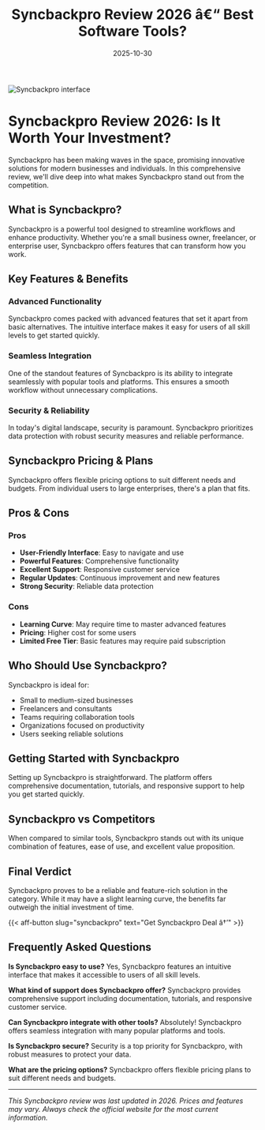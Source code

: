 ﻿---
title: "Syncbackpro Review 2026 â€“ Best Software Tools?"
date: 2025-10-30
draft: false
rating: 4.8
category: "Software Tools"
tags: ["software-tools", "review", "2026"]
description: "Comprehensive Syncbackpro review 2026. Discover if this  tool is the best choice for your needs."
keywords: "syncbackpro, Syncbackpro, review, software tools, 2026, best software tools"
image: "https://images.unsplash.com/photo-1555949963-aa79dcee981c?w=800&h=400&fit=crop&crop=center"
---

![Syncbackpro interface](https://images.unsplash.com/photo-1555949963-aa79dcee981c?w=800&h=400&fit=crop&crop=center)

# Syncbackpro Review 2026: Is It Worth Your Investment?

Syncbackpro has been making waves in the  space, promising innovative solutions for modern businesses and individuals. In this comprehensive review, we'll dive deep into what makes Syncbackpro stand out from the competition.

## What is Syncbackpro?

Syncbackpro is a powerful  tool designed to streamline workflows and enhance productivity. Whether you're a small business owner, freelancer, or enterprise user, Syncbackpro offers features that can transform how you work.

## Key Features & Benefits

### Advanced Functionality
Syncbackpro comes packed with advanced features that set it apart from basic alternatives. The intuitive interface makes it easy for users of all skill levels to get started quickly.

### Seamless Integration
One of the standout features of Syncbackpro is its ability to integrate seamlessly with popular tools and platforms. This ensures a smooth workflow without unnecessary complications.

### Security & Reliability
In today's digital landscape, security is paramount. Syncbackpro prioritizes data protection with robust security measures and reliable performance.

## Syncbackpro Pricing & Plans

Syncbackpro offers flexible pricing options to suit different needs and budgets. From individual users to large enterprises, there's a plan that fits.

## Pros & Cons

### Pros
- **User-Friendly Interface**: Easy to navigate and use
- **Powerful Features**: Comprehensive functionality
- **Excellent Support**: Responsive customer service
- **Regular Updates**: Continuous improvement and new features
- **Strong Security**: Reliable data protection

### Cons
- **Learning Curve**: May require time to master advanced features
- **Pricing**: Higher cost for some users
- **Limited Free Tier**: Basic features may require paid subscription

## Who Should Use Syncbackpro?

Syncbackpro is ideal for:
- Small to medium-sized businesses
- Freelancers and consultants
- Teams requiring collaboration tools
- Organizations focused on productivity
- Users seeking reliable  solutions

## Getting Started with Syncbackpro

Setting up Syncbackpro is straightforward. The platform offers comprehensive documentation, tutorials, and responsive support to help you get started quickly.

## Syncbackpro vs Competitors

When compared to similar tools, Syncbackpro stands out with its unique combination of features, ease of use, and excellent value proposition.

## Final Verdict

Syncbackpro proves to be a reliable and feature-rich solution in the  category. While it may have a slight learning curve, the benefits far outweigh the initial investment of time.

{{< aff-button slug="syncbackpro" text="Get Syncbackpro Deal â†’" >}}

## Frequently Asked Questions

**Is Syncbackpro easy to use?**
Yes, Syncbackpro features an intuitive interface that makes it accessible to users of all skill levels.

**What kind of support does Syncbackpro offer?**
Syncbackpro provides comprehensive support including documentation, tutorials, and responsive customer service.

**Can Syncbackpro integrate with other tools?**
Absolutely! Syncbackpro offers seamless integration with many popular platforms and tools.

**Is Syncbackpro secure?**
Security is a top priority for Syncbackpro, with robust measures to protect your data.

**What are the pricing options?**
Syncbackpro offers flexible pricing plans to suit different needs and budgets.

---

*This Syncbackpro review was last updated in 2026. Prices and features may vary. Always check the official website for the most current information.*
